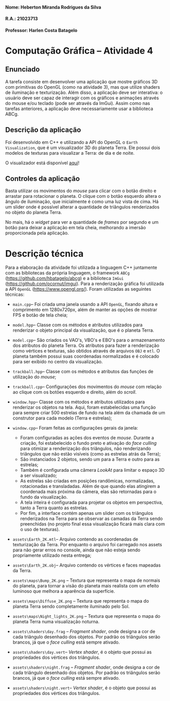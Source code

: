 #### Nome: Heberton Miranda Rodrigues da Silva  	
#### R.A.: 21023713
#### Professor: Harlen Costa Batagelo

# Computação Gráfica – Atividade 4

## Enunciado
A tarefa consiste em desenvolver uma aplicação que mostre gráficos 3D com primitivas do OpenGL (como na atividade 3), mas que utilize shaders de iluminação e texturização. Além disso, a aplicação deve ser interativa: o usuário deve ser capaz de interagir com os gráficos e animações através do mouse e/ou teclado (pode ser através da ImGui). Assim como nas tarefas anteriores, a aplicação deve necessariamente usar a biblioteca ABCg.

## Descrição da aplicação
Foi desenvolvido em C++ e utilizando a API do OpenGL o `Earth Visualization`, que é um visualizador 3D do planeta Terra. Ele possui dois modelos de texturas para visualizar a Terra: de dia e de noite.

O visualizador está disponível <a href="https://hebertonmiranda.github.io/comp_graf/Atividade_4/public/" target="_blank" rel="noopener noreferrer">aqui</a>!

## Controles da aplicação
Basta utilizar os movimentos do *mouse* para clicar com o botão direito e arrastar para rotacionar o planeta. O clique com o botão esquerdo altera o ângulo de iluminação, que inicialmente é como uma luz vista de cima. Há um slider onde é possível alterar a quantidade de triângulos renderizados no objeto do planeta Terra.

No mais, há o *widget* para ver a quantidade de *frames* por segundo e um botão para deixar a aplicação em tela cheia, melhorando a imersão proporcionada pela aplicação.

# Descrição técnica
Para a elaboração da atividade foi utilizada a linguagem C++ juntamente com as bibliotecas da própria linguagem, o framework `ABCg` (https://github.com/hbatagelo/abcg) e a biblioteca `ImGui` (https://github.com/ocornut/imgui). Para a renderização gráfica foi utilizada a API `OpenGL` (https://www.opengl.org/). Foram utilizadas as seguintes técnicas:

 - `main.cpp`– Foi criada uma janela usando a API `OpenGL`, fixando altura e comprimento em 1280x720px, além de manter as opções de mostrar FPS e botão de tela cheia;

 - `model.hpp`– Classe com os métodos e atributos utilizados para renderizar o objeto principal da visualização, que é o planeta Terra.

 - `model.cpp`– São criados os VAO's, VBO's e EBO's para o armazenamento dos atributos do planeta Terra. Os atributos para fazer a renderização como vértices e texturas, são obtidos através de arquivos `OBJ` e `mtl`. O planeta também possui suas coordenadas normalizadas e é colocado para ser exibido no centro da visualização.

 - `trackball.hpp`– Classe com os métodos e atributos das funções de utilização do *mouse*;

 - `trackball.cpp`– Configurações dos movimentos do *mouse* com relação ao clique com os botões esquerdo e direito, além do *scroll*.
  
 - `window.hpp`– Classe com os métodos e atributos utilizados para renderizar os objetos na tela. Aqui, foram estabelecidas uma função para sempre criar 500 estrelas de fundo na tela além da chamada de um construtor para cada modelo (Terra e estrelas);

 - `window.cpp`– Foram feitas as configurações gerais da janela:
   - Foram configuradas as ações dos eventos de *mouse*. Durante a criação, foi estabelecido o fundo preto e ativação do *face culling* para otimizar a renderização dos triângulos, não renderizando triângulos que não estão visíveis (como as estrelas atrás da Terra);
    - São instanciados 2 objetos, sendo um para a Terra e outro para as estrelas;
    - Também é configurada uma câmera *LookAt* para limitar o espaço 3D a ser visualizado;
    - As estrelas são criadas em posições randômicas, normalizadas, rotacionadas e transladadas. Além de que quando elas atingirem a coordenada mais próxima da câmera, elas são retornadas para o fundo da visualização.
    - A tela inteira é configurada para projetar os objetos em perspectiva, tanto a Terra quanto as estrelas.
    - Por fim, a interface contém apenas um slider com os triângulos renderizados na Terra para se observar as camadas da Terra sendo preenchidas (no projeto final essa visualização ficará mais clara com o uso de texturas).
	
 - `assets\Earth_2K.mtl`– Arquivo contendo as coordenadas de texturização da Terra. Por enquanto o arquivo foi carregado nos assets para não gerar erros no console, ainda que não esteja sendo propriamente utilizado nesta entrega;

 - `assets\Earth_2K.obj`– Arquivo contendo os vértices e faces mapeadas da Terra.
  
 - `assets\maps\Bump_2K.png` – Textura que representa o mapa de normais do planeta, para tornar a visão do planeta mais realista com um efeito luminoso que melhora a aparência da superfície.

 - `assets\maps\Diffuse_2K.png` – Textura que representa o mapa do planeta Terra sendo completamente iluminado pelo Sol.

 - `assets\maps\Night_lights_2K.png` – Textura que representa o mapa do planeta Terra numa visualização noturna.

 - `assets\shaders\day.frag` – *Fragment shader*, onde designa a cor de cada triângulo desenhado dos objetos. Por padrão os triângulos serão brancos, já que o *face culling* está sempre ativado.

 - `assets\shaders\day.vert`– *Vertex shader*, é o objeto que possui as propriedades dos vértices dos triângulos.

 - `assets\shaders\night.frag` – *Fragment shader*, onde designa a cor de cada triângulo desenhado dos objetos. Por padrão os triângulos serão brancos, já que o *face culling* está sempre ativado.

 - `assets\shaders\night.vert`– *Vertex shader*, é o objeto que possui as propriedades dos vértices dos triângulos.